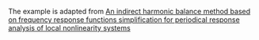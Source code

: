 The example is adapted from [An indirect harmonic balance method based on frequency response functions simplification for periodical response analysis of local nonlinearity systems](https://doi.org/10.1016/j.compstruc.2025.107663)

